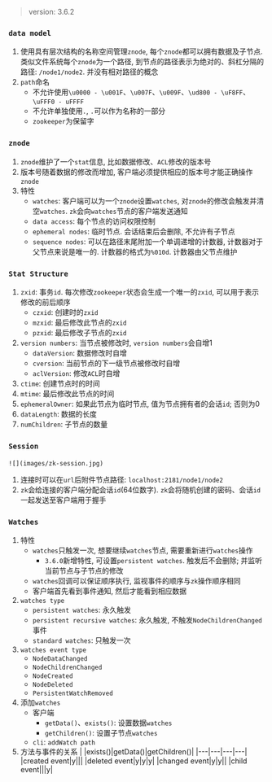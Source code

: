 > version: 3.6.2

### `data model`
1. 使用具有层次结构的名称空间管理`znode`, 每个`znode`都可以拥有数据及子节点. 类似文件系统每个`znode`为一个路径, 到节点的路径表示为绝对的、斜杠分隔的路径: `/node1/node2`. 并没有相对路径的概念
2. `path`命名
   * 不允许使用`\u0000 - \u001F`、`\u007F`、`\u009F`、`\ud800 - \uF8FF`、`\uFFF0 - uFFFF`
   * 不允许单独使用`.`, `.`可以作为名称的一部分
   * `zookeeper`为保留字
### `znode`
1. `znode`维护了一个`stat`信息, 比如数据修改、`ACL`修改的版本号
2. 版本号随着数据的修改而增加, 客户端必须提供相应的版本号才能正确操作`znode`
3. 特性
   * `watches`: 客户端可以为一个`znode`设置`watches`, 对`znode`的修改会触发并清空`watches`. `zk`会向`watches`节点的客户端发送通知
   * `data access`: 每个节点的访问权限控制
   * `ephemeral nodes`: 临时节点. 会话结束后会删除, 不允许有子节点
   * `sequence nodes`: 可以在路径末尾附加一个单调递增的计数器, 计数器对于父节点来说是唯一的. 计数器的格式为`%010d`. 计数器由父节点维护
### `Stat Structure`
1. `zxid`: 事务`id`. 每次修改`zookeeper`状态会生成一个唯一的`zxid`, 可以用于表示修改的前后顺序
   * `czxid`: 创建时的`zxid`
   * `mzxid`: 最后修改此节点的`zxid`
   * `pzxid`: 最后修改子节点的`zxid`
2. `version numbers`: 当节点被修改时, `version numbers`会自增1
   * `dataVersion`: 数据修改时自增
   * `cversion`: 当前节点的下一级节点被修改时自增
   * `aclVersion`: 修改`ACL`时自增
3. `ctime`: 创建节点时的时间
4. `mtime`: 最后修改此节点的时间
5. `ephemeralOwner`: 如果此节点为临时节点, 值为节点拥有者的会话`id`; 否则为0
6. `dataLength`: 数据的长度
7. `numChildren`: 子节点的数量
### `Session`
    ![](images/zk-session.jpg)
1. 连接时可以在`url`后附件节点路径: `localhost:2181/node1/node2`
2. `zk`会给连接的客户端分配会话`id`(64位数字). `zk`会将随机创建的密码、会话`id`一起发送至客户端用于握手
### `Watches`
1. 特性
   * `watches`只触发一次, 想要继续`watches`节点, 需要重新进行`watches`操作
     * `3.6.0`新增特性, 可设置`persistent watches`. 触发后不会删除; 并监听当前节点与子节点的修改
   * `watches`回调可以保证顺序执行, 监视事件的顺序与`zk`操作顺序相同
   * 客户端首先看到事件通知, 然后才能看到相应数据
2. `watches type`
   * `persistent watches`: 永久触发
   * `persistent recursive watches`: 永久触发, 不触发`NodeChildrenChanged`事件
   * `standard watches`: 只触发一次
3. `watches event type`
   * `NodeDataChanged`
   * `NodeChildrenChanged`
   * `NodeCreated`
   * `NodeDeleted`
   * `PersistentWatchRemoved`
4. 添加`watches`
   * 客户端 
     * `getData()`、`exists()`: 设置数据`watches`
     * `getChildren()`: 设置子节点`watches`
   * `cli`: `addWatch path`
5. 方法与事件的关系
    | |exists()|getData()|getChildren()|
    |---|---|---|---|
    |created event|y|||
    |deleted event|y|y|y|
    |changed event|y|y||
    |child event|||y|